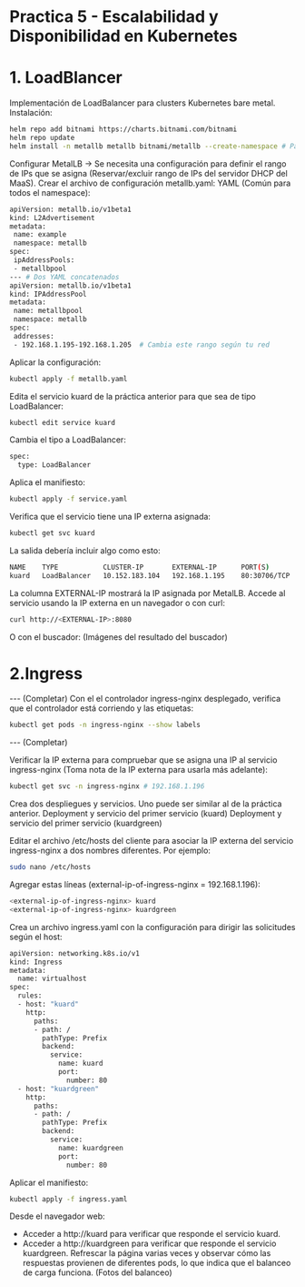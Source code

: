 # Practica 5 - Escalabilidad y Disponibilidad en Kubernetes
# 1. LoadBlancer
Implementación de LoadBalancer para clusters Kubernetes bare metal. 
Instalación:
```bash
helm repo add bitnami https://charts.bitnami.com/bitnami
helm repo update
helm install -n metallb metallb bitnami/metallb --create-namespace # Para crear en una namespace
```
Configurar MetalLB -> Se necesita una configuración para definir el rango de IPs que se asigna (Reservar/excluir rango de IPs del servidor DHCP del MaaS). Crear el archivo de configuración metallb.yaml:
YAML (Común para todos el namespace):
```bash
apiVersion: metallb.io/v1beta1
kind: L2Advertisement
metadata:
 name: example
 namespace: metallb
spec:
 ipAddressPools:
 - metallbpool
--- # Dos YAML concatenados
apiVersion: metallb.io/v1beta1
kind: IPAddressPool
metadata:
 name: metallbpool
 namespace: metallb
spec:
 addresses:
 - 192.168.1.195-192.168.1.205  # Cambia este rango según tu red
```
Aplicar la configuración:
```bash
kubectl apply -f metallb.yaml
```
Edita el servicio kuard de la práctica anterior para que sea de tipo LoadBalancer:
```bash
kubectl edit service kuard
```
Cambia el tipo a LoadBalancer:
```bash
spec:
  type: LoadBalancer
```
Aplica el manifiesto:
```bash
kubectl apply -f service.yaml
```
Verifica que el servicio tiene una IP externa asignada:
```bash
kubectl get svc kuard
```
La salida debería incluir algo como esto:
```bash
NAME    TYPE           CLUSTER-IP       EXTERNAL-IP      PORT(S)        AGE
kuard   LoadBalancer   10.152.183.104   192.168.1.195    80:30706/TCP   5m
```
La columna EXTERNAL-IP mostrará la IP asignada por MetalLB.
Accede al servicio usando la IP externa en un navegador o con curl:
```bash
curl http://<EXTERNAL-IP>:8080
```
O con el buscador:
(Imágenes del resultado del buscador)
# 2.Ingress
--- (Completar)
Con el el controlador ingress-nginx desplegado, verifica que el controlador está corriendo y las etiquetas:
```bash
kubectl get pods -n ingress-nginx --show labels
```
--- (Completar)

Verificar la IP externa para compruebar que se asigna una IP al servicio ingress-nginx (Toma nota de la IP externa para usarla más adelante):
```bash
kubectl get svc -n ingress-nginx # 192.168.1.196
```
Crea dos despliegues y servicios. Uno puede ser similar al de la práctica anterior.
Deployment y servicio del primer servicio (kuard)
Deployment y servicio del primer servicio (kuardgreen)

Editar el archivo /etc/hosts del cliente para asociar la IP externa del servicio ingress-nginx a dos nombres diferentes. Por ejemplo:
```bash
sudo nano /etc/hosts
```
Agregar estas líneas (external-ip-of-ingress-nginx = 192.168.1.196): 
```bash
<external-ip-of-ingress-nginx> kuard
<external-ip-of-ingress-nginx> kuardgreen
```
Crea un archivo ingress.yaml con la configuración para dirigir las solicitudes según el host:
```bash
apiVersion: networking.k8s.io/v1
kind: Ingress
metadata:
  name: virtualhost
spec:
  rules:
  - host: "kuard"
    http:
      paths:
      - path: /
        pathType: Prefix
        backend:
          service:
            name: kuard
            port:
              number: 80
  - host: "kuardgreen"
    http:
      paths:
      - path: /
        pathType: Prefix
        backend:
          service:
            name: kuardgreen
            port:
              number: 80
```
Aplicar el manifiesto:
```bash
kubectl apply -f ingress.yaml
```
Desde el navegador web:
- Acceder a http://kuard para verificar que responde el servicio kuard.
- Acceder a http://kuardgreen para verificar que responde el servicio kuardgreen.
Refrescar la página varias veces y observar cómo las respuestas provienen de diferentes pods, lo que indica que el balanceo de carga funciona.
(Fotos del balanceo) 

